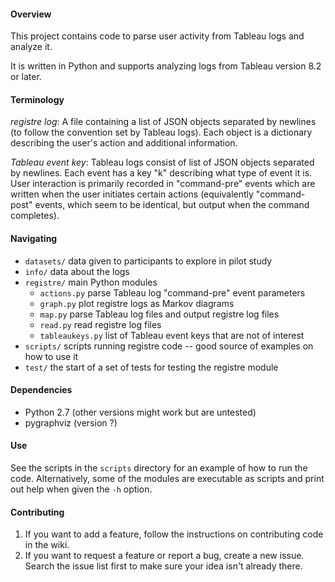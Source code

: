 
#### Overview

This project contains code to parse user activity from Tableau logs and analyze it.

It is written in Python and supports analyzing logs from Tableau version 8.2 or later.

#### Terminology

*registre log*: A file containing a list of JSON objects separated by newlines (to follow the convention set by Tableau logs).
Each object is a dictionary describing the user's action and additional information.

*Tableau event key*: Tableau logs consist of list of JSON objects separated by newlines. Each event has a key "k" describing what type of event it is.
User interaction is primarily recorded in "command-pre" events which are written when the user initiates certain actions (equivalently "command-post" events, which seem to be identical, but output when the command completes).

#### Navigating

* `datasets/` data given to participants to explore in pilot study
* `info/` data about the logs
* `registre/` main Python modules
  * `actions.py` parse Tableau log "command-pre" event parameters 
  * `graph.py` plot registre logs as Markov diagrams
  * `map.py` parse Tableau log files and output registre log files
  * `read.py` read registre log files
  * `tableaukeys.py` list of Tableau event keys that are not of interest
* `scripts/` scripts running registre code -- good source of examples on how to use it
* `test/` the start of a set of tests for testing the registre module

#### Dependencies

* Python 2.7 (other versions might work but are untested)
* pygraphviz (version ?)

#### Use

See the scripts in the `scripts` directory for an example of how to run the code. Alternatively, some of the modules are executable as scripts and print out help when given the `-h` option.

#### Contributing

1. If you want to add a feature, follow the instructions on contributing code in the wiki.
2. If you want to request a feature or report a bug, create a new issue. Search the issue list first to make sure your idea isn't already there.

